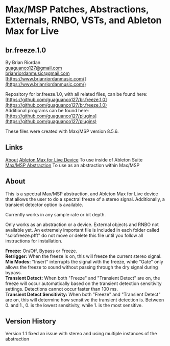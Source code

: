 # Max/MSP Patches, Abstractions, Externals, RNBO, VSTs, and Ableton Max for Live 

## br.freeze.1.0



By Brian Riordan  
[guaguanco127@gmail.com](mailto:guaguanco127@gmail.com)  
[brianriordanmusic@gmail.com](mailto:brianriordanmusic@gmail.com)  
[https://www.brianriordanmusic.com/](https://www.brianriordanmusic.com/) 

Repository for br.freeze.1.0, with all related files, can be found here: [https://github.com/guaguanco127/br.freeze.1.0](https://github.com/guaguanco127/br.freeze.1.0)  
Additional programs can be found here: [https://github.com/guaguanco127/plugins](https://github.com/guaguanco127/plugins)  


These files were created with Max/MSP version 8.5.6. 

## Links

[About](#About) 
[Ableton Max for Live Device](https://github.com/guaguanco127/br.freeze.1.0/tree/main/Ableton%20Max%20For%20Live) To use inside of Ableton Suite   
[Max/MSP Abstraction](https://github.com/guaguanco127/br.freeze.1.0/tree/main/MaxMSP%20Abstraction) To use as an abstraction within Max/MSP  


## <a name="About"></a>About

This is a spectral Max/MSP abstraction, and Ableton Max for Live device that allows the user to do a spectral freeze of a stereo signal. Additionally, a transient detector option is available. 

Currently works in any sample rate or bit depth.

Only works as an abstraction or a device. External objects and RNBO not available yet. An extremely important file is included in each folder called "solofreeze.pfft" do not move or delete this file until you follow all instructions for installation. 
  
**Freeze:** On/Off, Bypass or Freeze.  
**Retrigger:** When the freeze is on, this will freeze the current stereo signal.  
**Mix Modes:** "Insert" interrupts the signal with the freeze, while "Gate" only allows the freeze to sound without passing through the dry signal during bypass.    
**Transient Detect:** When both "Freeze" and "Transient Detect" are on, the freeze will occur automatically based on the transient detection sensitivity settings. Detections cannot occur faster than 100 ms.   
**Transient Detect Sensitivity:** When both "Freeze" and "Transient Detect" are on, this will determine how sensitive the transient detection is. Between 0. and 1., 0. is the lowest sensitivity, while 1. is the most sensitive. 
 
## <a name="Version"></a>Version History  

Version 1.1 fixed an issue with stereo and using multiple instances of the abstraction 